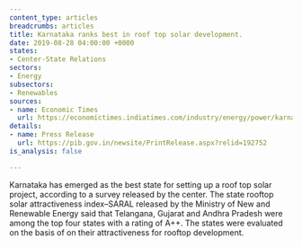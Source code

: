 ```yaml
---
content_type: articles
breadcrumbs: articles
title: Karnataka ranks best in roof top solar development.
date: 2019-08-28 04:00:00 +0000
states:
- Center-State Relations
sectors:
- Energy
subsectors:
- Renewables
sources:
- name: Economic Times
  url: https://economictimes.indiatimes.com/industry/energy/power/karnataka-ranks-best-in-roof-top-solar-development/articleshow/70772978.cms
details:
- name: Press Release
  url: https://pib.gov.in/newsite/PrintRelease.aspx?relid=192752
is_analysis: false

---
```

Karnataka has emerged as the best state for setting up a roof top solar project, according to a survey released by the center. The state rooftop solar attractiveness index–SARAL released by the Ministry of New and Renewable Energy said that Telangana, Gujarat and Andhra Pradesh were among the top four states with a rating of A++. The states were evaluated on the basis of on their attractiveness for rooftop development.